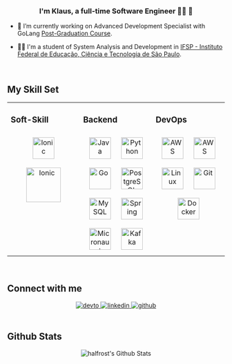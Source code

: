 ### <div align="center">I'm Klaus, a full-time Software Engineer 👨‍💻 🚀</div>


- 🔭 I’m currently working on Advanced Development Specialist with GoLang [Post-Graduation Course](https://goexpert.fullcycle.com.br/pos-goexpert/).


- 👨‍🎓 I'm a student of System Analysis and Development in [IFSP - Instituto Federal de Educação, Ciência e Tecnologia de São Paulo](https://spo.ifsp.edu.br/tads).


[//]: # (- ⚡ Fun facts about me: I love watching animes, do sports and traveling!)


<br/>  


## My Skill Set
<table><tr><td valign="top" width="33%">



### Soft-Skill
<div align="center">  
<a href="https://www.scrum.org/" target="_blank"><img style="margin: 10px" src="https://seeklogo.com/images/S/scrum-org-logo-E434EBC60F-seeklogo.com.png" alt="Ionic" height="50" /></a>
<a href="https://www.lean.org/lexicon-terms/pdca/" target="_blank"><img style="margin: 10px" src="https://www.alcumus.com/wp-content/uploads/2021/06/PDCA-Cycle-2.png" alt="Ionic" height="80" /></a>

</div>

</td><td valign="top" width="33%">



### Backend
<div align="center">  
<a href="https://www.java.com/" target="_blank"><img style="margin: 10px" src="https://profilinator.rishav.dev/skills-assets/java-original-wordmark.svg" alt="Java" height="50" /></a>
<a href="https://www.python.org/" target="_blank"><img style="margin: 10px" src="https://profilinator.rishav.dev/skills-assets/python-original.svg" alt="Python" height="50" /></a>  
<a href="https://go.dev/" target="_blank"><img style="margin: 10px" src="https://profilinator.rishav.dev/skills-assets/go-original.svg" alt="Go" height="50" /></a>  
<a href="https://www.postgresql.org/" target="_blank"><img style="margin: 10px" src="https://profilinator.rishav.dev/skills-assets/postgresql-original-wordmark.svg" alt="PostgreSQL" height="50" /></a>  
<a href="https://www.mysql.com/" target="_blank"><img style="margin: 10px" src="https://profilinator.rishav.dev/skills-assets/mysql-original-wordmark.svg" alt="MySQL" height="50" /></a>  
<a href="https://docs.spring.io/spring-framework/docs/3.0.x/reference/expressions.html#:~:text=The%20Spring%20Expression%20Language%20(SpEL,and%20basic%20string%20templating%20functionality." target="_blank"><img style="margin: 10px" src="https://profilinator.rishav.dev/skills-assets/springio-icon.svg" alt="Spring" height="50" /></a>  
<a href="https://micronaut.io/#:~:text=The%20Spring%20Expression%20Language%20(SpEL,and%20basic%20string%20templating%20functionality." target="_blank"><img style="margin: 10px" src="https://micronaut.io/wp-content/uploads/2020/11/MIcronautLogo_Horizontal.svg" alt="Micronaut" height="50" /></a>  
<a href="https://kafka.apache.org/" target="_blank"><img style="margin: 10px" src="https://cdn.icon-icons.com/icons2/2699/PNG/512/apache_kafka_logo_icon_167866.png" alt="Kafka" height="50" /></a>  
</div>

</td><td valign="top" width="33%">



### DevOps
<div align="center">  
<a href="https://aws.amazon.com/" target="_blank"><img style="margin: 10px" src="https://profilinator.rishav.dev/skills-assets/amazonwebservices-original-wordmark.svg" alt="AWS" height="50" /></a>  
<a href="https://www.credly.com/badges/735b1e36-d7ba-42cf-b3db-9127fbb6f271" target="_blank"><img style="margin: 10px" src="https://images.credly.com/size/340x340/images/00634f82-b07f-4bbd-a6bb-53de397fc3a6/image.png" alt="AWS" height="50" /></a>  
<a href="https://www.linux.org/" target="_blank"><img style="margin: 10px" src="https://profilinator.rishav.dev/skills-assets/linux-original.svg" alt="Linux" height="50" /></a>  
<a href="https://github.com/" target="_blank"><img style="margin: 10px" src="https://profilinator.rishav.dev/skills-assets/git-scm-icon.svg" alt="Git" height="50" /></a>  
<a href="https://www.docker.com/" target="_blank"><img style="margin: 10px" src="https://profilinator.rishav.dev/skills-assets/docker-original-wordmark.svg" alt="Docker" height="50" /></a>  
</div>

</td></tr></table>  

<br/>  


## Connect with me
<div align="center">
<a href="https://dev.to/klausbarbosa" target="_blank">
<img src=https://img.shields.io/badge/dev.to-%2308090A.svg?&style=for-the-badge&logo=dev.to&logoColor=white alt=devto style="margin-bottom: 5px;" />
</a>
<a href="https://www.linkedin.com/in/klaus-barbosa-707b8a185/" target="_blank">
<img src=https://img.shields.io/badge/linkedin-%231E77B5.svg?&style=for-the-badge&logo=linkedin&logoColor=white alt=linkedin style="margin-bottom: 5px;" />
</a>
<a href="https://github.com/KlausBarbosa" target="_blank">
<img src=https://img.shields.io/badge/github-%2324292e.svg?&style=for-the-badge&logo=github&logoColor=white alt=github style="margin-bottom: 5px;" />
</a>  
</div>  


<br/>  


## Github Stats
<p align="center">
<img align="center" src="https://github-readme-stats.vercel.app/api?username=KlausBarbosa&show_icons=true&count_private=true&include_all_commits=true&line_height=27&theme=dracula" alt="halfrost's Github Stats" />
